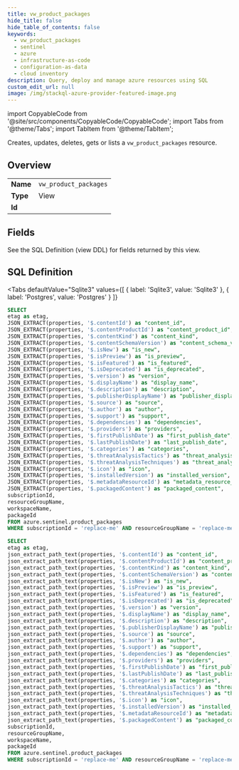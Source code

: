 ```yaml
--- 
title: vw_product_packages
hide_title: false
hide_table_of_contents: false
keywords:
  - vw_product_packages
  - sentinel
  - azure
  - infrastructure-as-code
  - configuration-as-data
  - cloud inventory
description: Query, deploy and manage azure resources using SQL
custom_edit_url: null
image: /img/stackql-azure-provider-featured-image.png
---
```


import CopyableCode from '@site/src/components/CopyableCode/CopyableCode';
import Tabs from '@theme/Tabs';
import TabItem from '@theme/TabItem';

Creates, updates, deletes, gets or lists a <code>vw_product_packages</code> resource.

## Overview
<table><tbody>
<tr><td><b>Name</b></td><td><code>vw_product_packages</code></td></tr>
<tr><td><b>Type</b></td><td>View</td></tr>
<tr><td><b>Id</b></td><td><CopyableCode code="azure.sentinel.vw_product_packages" /></td></tr>
</tbody></table>

## Fields

See the SQL Definition (view DDL) for fields returned by this view.

## SQL Definition

<Tabs
defaultValue="Sqlite3"
values={[
{ label: 'Sqlite3', value: 'Sqlite3' },
{ label: 'Postgres', value: 'Postgres' }
]}
>
<TabItem value="Sqlite3">

```sql
SELECT
etag as etag,
JSON_EXTRACT(properties, '$.contentId') as "content_id",
JSON_EXTRACT(properties, '$.contentProductId') as "content_product_id",
JSON_EXTRACT(properties, '$.contentKind') as "content_kind",
JSON_EXTRACT(properties, '$.contentSchemaVersion') as "content_schema_version",
JSON_EXTRACT(properties, '$.isNew') as "is_new",
JSON_EXTRACT(properties, '$.isPreview') as "is_preview",
JSON_EXTRACT(properties, '$.isFeatured') as "is_featured",
JSON_EXTRACT(properties, '$.isDeprecated') as "is_deprecated",
JSON_EXTRACT(properties, '$.version') as "version",
JSON_EXTRACT(properties, '$.displayName') as "display_name",
JSON_EXTRACT(properties, '$.description') as "description",
JSON_EXTRACT(properties, '$.publisherDisplayName') as "publisher_display_name",
JSON_EXTRACT(properties, '$.source') as "source",
JSON_EXTRACT(properties, '$.author') as "author",
JSON_EXTRACT(properties, '$.support') as "support",
JSON_EXTRACT(properties, '$.dependencies') as "dependencies",
JSON_EXTRACT(properties, '$.providers') as "providers",
JSON_EXTRACT(properties, '$.firstPublishDate') as "first_publish_date",
JSON_EXTRACT(properties, '$.lastPublishDate') as "last_publish_date",
JSON_EXTRACT(properties, '$.categories') as "categories",
JSON_EXTRACT(properties, '$.threatAnalysisTactics') as "threat_analysis_tactics",
JSON_EXTRACT(properties, '$.threatAnalysisTechniques') as "threat_analysis_techniques",
JSON_EXTRACT(properties, '$.icon') as "icon",
JSON_EXTRACT(properties, '$.installedVersion') as "installed_version",
JSON_EXTRACT(properties, '$.metadataResourceId') as "metadata_resource_id",
JSON_EXTRACT(properties, '$.packagedContent') as "packaged_content",
subscriptionId,
resourceGroupName,
workspaceName,
packageId
FROM azure.sentinel.product_packages
WHERE subscriptionId = 'replace-me' AND resourceGroupName = 'replace-me' AND workspaceName = 'replace-me';
```

</TabItem>
<TabItem value="Postgres">

```sql
SELECT
etag as etag,
json_extract_path_text(properties, '$.contentId') as "content_id",
json_extract_path_text(properties, '$.contentProductId') as "content_product_id",
json_extract_path_text(properties, '$.contentKind') as "content_kind",
json_extract_path_text(properties, '$.contentSchemaVersion') as "content_schema_version",
json_extract_path_text(properties, '$.isNew') as "is_new",
json_extract_path_text(properties, '$.isPreview') as "is_preview",
json_extract_path_text(properties, '$.isFeatured') as "is_featured",
json_extract_path_text(properties, '$.isDeprecated') as "is_deprecated",
json_extract_path_text(properties, '$.version') as "version",
json_extract_path_text(properties, '$.displayName') as "display_name",
json_extract_path_text(properties, '$.description') as "description",
json_extract_path_text(properties, '$.publisherDisplayName') as "publisher_display_name",
json_extract_path_text(properties, '$.source') as "source",
json_extract_path_text(properties, '$.author') as "author",
json_extract_path_text(properties, '$.support') as "support",
json_extract_path_text(properties, '$.dependencies') as "dependencies",
json_extract_path_text(properties, '$.providers') as "providers",
json_extract_path_text(properties, '$.firstPublishDate') as "first_publish_date",
json_extract_path_text(properties, '$.lastPublishDate') as "last_publish_date",
json_extract_path_text(properties, '$.categories') as "categories",
json_extract_path_text(properties, '$.threatAnalysisTactics') as "threat_analysis_tactics",
json_extract_path_text(properties, '$.threatAnalysisTechniques') as "threat_analysis_techniques",
json_extract_path_text(properties, '$.icon') as "icon",
json_extract_path_text(properties, '$.installedVersion') as "installed_version",
json_extract_path_text(properties, '$.metadataResourceId') as "metadata_resource_id",
json_extract_path_text(properties, '$.packagedContent') as "packaged_content",
subscriptionId,
resourceGroupName,
workspaceName,
packageId
FROM azure.sentinel.product_packages
WHERE subscriptionId = 'replace-me' AND resourceGroupName = 'replace-me' AND workspaceName = 'replace-me';
```

</TabItem>
</Tabs>
